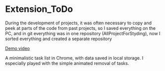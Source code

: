# Extension_ToDo
 
During the development of projects, it was often necessary to copy and peek at parts of the code from past projects, so
I saved everything on the PC, and in git everything was in one repository (AllProjectForStyding), now
I sorted everything and created a separate repository


<a href="https://alexreshetnik.github.io/Extension_ToDo/lookme.mp4" target="_blank">Demo video</a>

A minimalistic task list in Chrome, with data saved in local storage. I especially played with the simple animated removal of tasks.
